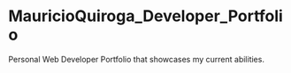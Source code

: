# MauricioQuiroga_Developer_Portfolio
Personal Web Developer Portfolio that showcases my current abilities.
